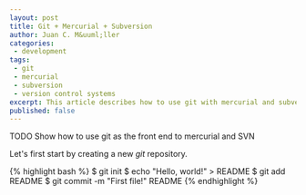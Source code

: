 ```yaml
---
layout: post
title: Git + Mercurial + Subversion
author: Juan C. M&uuml;ller
categories:
 - development
tags:
 - git
 - mercurial
 - subversion
 - version control systems
excerpt: This article describes how to use git with mercurial and subversion repositories as submodules.
published: false
---
```


TODO
	Show how to use git as the front end to mercurial and SVN

Let's first start by creating a new *git* repository.

{% highlight bash %}
$ git init
$ echo "Hello, world!" > README
$ git add README
$ git commit -m "First file!" README
{% endhighlight %}
